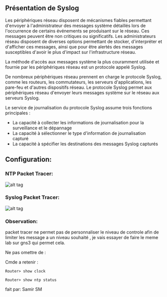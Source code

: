 ## Présentation de Syslog

Les périphériques réseau disposent de mécanismes fiables permettant d'envoyer à l'administrateur des messages système détaillés lors de l'occurrence de certains événements se produisant sur le réseau. Ces messages peuvent être non critiques ou significatifs. Les administrateurs réseau disposent de diverses options permettant de stocker, d'interpréter et d'afficher ces messages, ainsi que pour être alertés des messages susceptibles d'avoir le plus d'impact sur l'infrastructure réseau.

La méthode d'accès aux messages système la plus couramment utilisée et fournie par les périphériques réseau est un protocole appelé Syslog.

De nombreux périphériques réseau prennent en charge le protocole Syslog, comme les routeurs, les commutateurs, les serveurs d'applications, les pare-feu et d'autres dispositifs réseau. Le protocole Syslog permet aux périphériques réseau d'envoyer leurs messages système sur le réseau aux serveurs Syslog.

Le service de journalisation du protocole Syslog assume trois fonctions principales :

- La capacité à collecter les informations de journalisation pour la surveillance et le dépannage
- La capacité à sélectionner le type d'information de journalisation capturé 
- La capacité à spécifier les destinations des messages Syslog capturés


## Configuration:

### NTP Packet Tracer:

![alt tag](https://github.com/CollegeBoreal/INF1076-16H/blob/master/1.ManagementPlane/2.SYSLOG_NTP/NTP.png)

### Syslog Packet Tracer:

![alt tag](https://github.com/CollegeBoreal/INF1076-16H/blob/master/1.ManagementPlane/2.SYSLOG_NTP/SYSLOG.png)


### Observation: 
packet tracer ne permet pas de personnaliser le niveau de controle afin de limiter les message a un niveau souhaité , je vais essayer de faire le meme lab sur gns3 qui permet cela.

Ne pas omettre de :


Cmde a retenir : 

```
Router> show clock
```

```
Router> show ntp status
```
fait par: Samir SM
